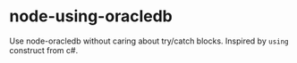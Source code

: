 # node-using-oracledb
Use node-oracledb without caring about try/catch blocks. 
Inspired by `using` construct from c#. 
